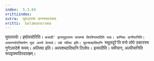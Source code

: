 ```yaml
---
index:  5.3.64
vrittiindex: 
sutra:  युवाऽल्पयोः कनन्यतरस्याम्
vritti:  balamanorama 
---
```


युवाल्पयोः। इष्ठेयसोरिति। `अजादी' इत्यनुवृत्तस्य सप्तम्या विपरिणामादिति भावः। कनिष्ठः कनीयानिति। अयमनयोरतिशयेन युवा अल्पो वेत्यर्थः। पक्षे यविष्ठ इति। युवन्शब्दादिष्ठनि `स्थूलदूरे'ति वनो लोपे उकारस्य गुणेऽवादेशे रूपम्। अल्पिष्ठ इति। अल्पशब्दादिष्ठनि टिलोपः। इत्यादीति। यवीयान्, अल्पीयानिति रूपद्वयमादिपदग्राह्रम्।

